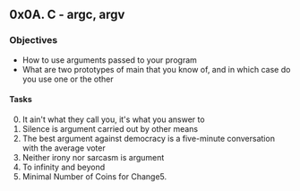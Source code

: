 ## 0x0A. C - argc, argv

### Objectives
* How to use arguments passed to your program
* What are two prototypes of main that you know of, and in which case do you use one or the other

#### Tasks
0. It ain't what they call you, it's what you answer to
1. Silence is argument carried out by other means
2. The best argument against democracy is a five-minute conversation with the average voter
3. Neither irony nor sarcasm is argument
4. To infinity and beyond
5. Minimal Number of Coins for Change5.

